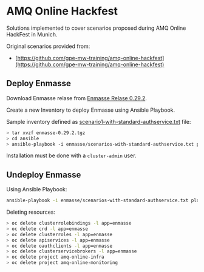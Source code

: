 # AMQ Online Hackfest

Solutions implemented to cover scenarios proposed during AMQ Online HackFest in Munich.

Original scenarios provided from:

* [https://github.com/gpe-mw-training/amq-online-hackfest](https://github.com/gpe-mw-training/amq-online-hackfest)

## Deploy Enmasse

Download Enmasse relase from [Enmasse Relase 0.29.2](https://github.com/EnMasseProject/enmasse/releases/tag/0.29.2).

Create a new Inventory to deploy Enmasse using Ansible Playbook.

Sample inventory defined as [scenario1-with-standard-authservice.txt](./enmasse/scenario1-with-standard-authservice.txt) file:

```bash
> tar xvzf enmasse-0.29.2.tgz
> cd ansible
> ansible-playbook -i enmasse/scenarios-with-standard-authservice.txt playbooks/openshift/deploy_all.yml
```

Installation must be done with a ```cluster-admin``` user.

## Undeploy Enmasse

Using Ansible Playbook:

```bash
ansible-playbook -i enmasse/scenarios-with-standard-authservice.txt playbooks/openshift/uninstall.yml
```

Deleting resources:

```bash
> oc delete clusterrolebindings -l app=enmasse
> oc delete crd -l app=enmasse
> oc delete clusterroles -l app=enmasse
> oc delete apiservices -l app=enmasse
> oc delete oauthclients -l app=enmasse
> oc delete clusterservicebrokers -l app=enmasse
> oc delete project amq-online-infra
> oc delete project amq-online-monitoring
```
